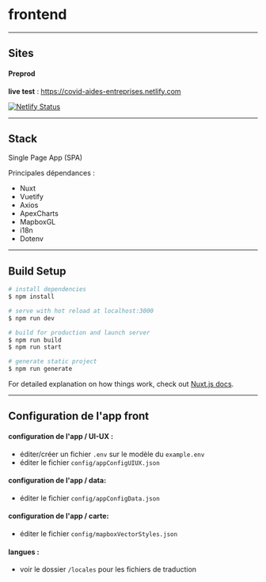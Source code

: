 # frontend

----------

## Sites 


#### Preprod 

**live test** : https://covid-aides-entreprises.netlify.com

[![Netlify Status](https://api.netlify.com/api/v1/badges/71e2942d-961b-4f06-8ac3-8dc73dceb6ee/deploy-status)](https://app.netlify.com/sites/covid-aides-entreprises/deploys)


-----------

## Stack 

Single Page App (SPA)

Principales dépendances : 

- Nuxt
- Vuetify
- Axios
- ApexCharts
- MapboxGL
- i18n
- Dotenv

-----------


## Build Setup

```bash
# install dependencies
$ npm install

# serve with hot reload at localhost:3000
$ npm run dev

# build for production and launch server
$ npm run build
$ npm run start

# generate static project
$ npm run generate
```

For detailed explanation on how things work, check out [Nuxt.js docs](https://nuxtjs.org).


----------

## Configuration de l'app front

#### configuration de l'app / UI-UX : 

- éditer/créer un fichier `.env` sur le modèle du `example.env`
- éditer le fichier `config/appConfigUIUX.json`


#### configuration de l'app / data: 

- éditer le fichier `config/appConfigData.json`

#### configuration de l'app / carte: 

- éditer le fichier `config/mapboxVectorStyles.json`

#### langues : 

- voir le dossier `/locales` pour les fichiers de traduction
